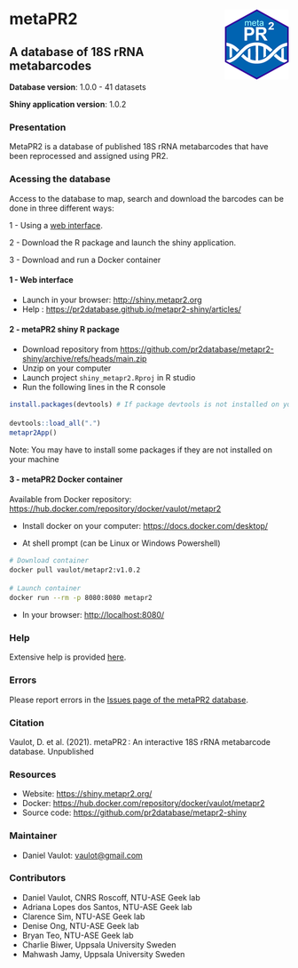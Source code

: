 
<!-- README.md is generated from README.Rmd. Please edit that file -->

# metaPR2 <img src="inst/img/metapr2_logo.png" align="right" />

## A database of 18S rRNA metabarcodes

**Database version**: 1.0.0 - 41 datasets

**Shiny application version**: 1.0.2

### Presentation

MetaPR2 is a database of published 18S rRNA metabarcodes that have been
reprocessed and assigned using PR2.

### Acessing the database

Access to the database to map, search and download the barcodes can be
done in three different ways:

1 - Using a [web interface](http://shiny.metapr2.org).

2 - Download the R package and launch the shiny application.

3 - Download and run a Docker container

#### 1 - Web interface

-   Launch in your browser: <http://shiny.metapr2.org>
-   Help : <https://pr2database.github.io/metapr2-shiny/articles/>

#### 2 - metaPR2 shiny R package

-   Download repository from
    <https://github.com/pr2database/metapr2-shiny/archive/refs/heads/main.zip>
-   Unzip on your computer
-   Launch project `shiny_metapr2.Rproj` in R studio
-   Run the following lines in the R console

``` r
install.packages(devtools) # If package devtools is not installed on your computer

devtools::load_all(".")
metapr2App()
```

Note: You may have to install some packages if they are not installed on
your machine

#### 3 - metaPR2 Docker container

Available from Docker repository:
<https://hub.docker.com/repository/docker/vaulot/metapr2>

-   Install docker on your computer: <https://docs.docker.com/desktop/>

-   At shell prompt (can be Linux or Windows Powershell)

``` bash
# Download container
docker pull vaulot/metapr2:v1.0.2

# Launch container
docker run --rm -p 8080:8080 metapr2
```

-   In your browser: <http://localhost:8080/>

### Help

Extensive help is provided
[here](https://pr2database.github.io/metapr2-shiny/articles/).

### Errors

Please report errors in the [Issues page of the metaPR2
database](https://github.com/pr2database/metapr2-shiny/issues).

### Citation

Vaulot, D. et al. (2021). metaPR2 : An interactive 18S rRNA metabarcode
database. Unpublished

### Resources

-   Website: <https://shiny.metapr2.org/>
-   Docker: <https://hub.docker.com/repository/docker/vaulot/metapr2>
-   Source code: <https://github.com/pr2database/metapr2-shiny>

### Maintainer

-   Daniel Vaulot: <vaulot@gmail.com>

### Contributors

-   Daniel Vaulot, CNRS Roscoff, NTU-ASE Geek lab
-   Adriana Lopes dos Santos, NTU-ASE Geek lab
-   Clarence Sim, NTU-ASE Geek lab
-   Denise Ong, NTU-ASE Geek lab
-   Bryan Teo, NTU-ASE Geek lab
-   Charlie Biwer, Uppsala University Sweden
-   Mahwash Jamy, Uppsala University Sweden
